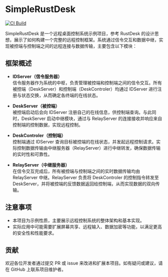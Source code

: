 # SimpleRustDesk

[![CI Build](https://github.com/SwartzMss/SimpleRustDesk/actions/workflows/msbuild.yml/badge.svg)](https://github.com/SwartzMss/SimpleRustDesk/actions/workflows/msbuild.yml)

SimpleRustDesk 是一个远程桌面控制系统示例项目，参考 RustDesk 的设计思想，展示了如何构建一个完整的远程控制框架。系统通过信令交互和数据中继，实现被控端与控制端之间的远程连接与数据传输，主要包含以下模块：

## 框架概述

- **IDServer（信令服务器）**  
  信令服务器作为系统的中枢，负责管理被控端和控制端之间的信令交互。所有被控端（DeskServer）和控制端（DeskControler）均通过 IDServer 进行注册与状态交换，从而确定各终端的在线状态。

- **DeskServer（被控端）**  
  被控端启动后会向 IDServer 注册自己的在线信息，供控制端查询。与此同时，DeskServer 启动中继模块，通过与 RelayServer 的连接接收并响应来自控制端的控制数据，实现远程控制。

- **DeskControler（控制端）**  
  控制端通过 IDServer 查询目标被控端的在线状态，并发起远程控制请求。实际控制数据传输由中继服务器（RelayServer）进行中继转发，确保数据传输的实时性和可靠性。

- **RelayServer（中继服务器）**  
  在信令交互完成后，所有被控端与控制端之间的实时数据传输均由 RelayServer 中继。RelayServer 负责将 DeskControler 的控制指令转发至 DeskServer，并将被控端的反馈数据返回给控制端，从而实现数据的双向传输。

## 注意事项

- 本项目为示例性质，主要展示远程控制系统的整体架构和基本实现。
- 实际应用中可能需要扩展屏幕共享、远程输入、数据加密等功能，以满足更高的安全性和性能要求。

## 贡献

欢迎各位开发者通过提交 PR 或 issue 来改进和扩展本项目。如有疑问或建议，请在 GitHub 上联系项目维护者。
